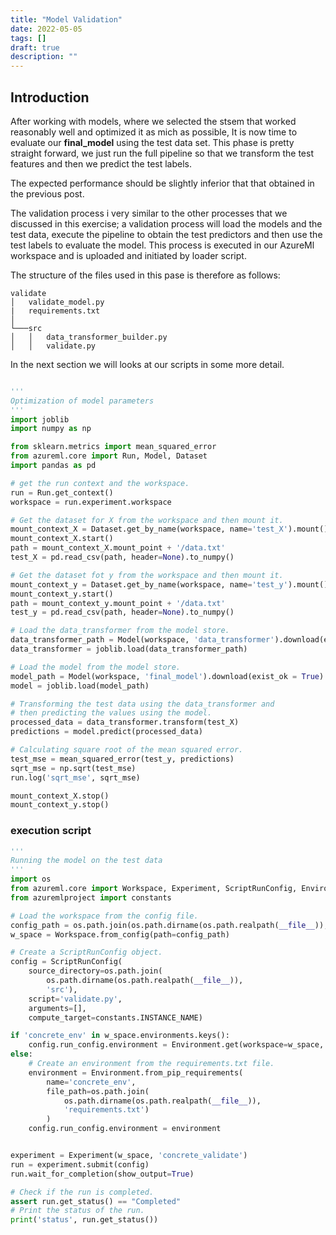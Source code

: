 ```yaml
---
title: "Model Validation"
date: 2022-05-05
tags: []
draft: true
description: ""
---
```


## Introduction

After working with models, where we selected the stsem that worked reasonably well and optimized it as mich as possible, It is now time to evaluate our **final_model** using the test data set. This phase is pretty straight forward, we just run the full pipeline so that we transform the test features and then we predict the test labels.

The expected performance should be slightly inferior that that obtained in the previous post.

The validation process i very similar to the other processes that we discussed in this exercise; a validation process will load the models and the test data, execute the pipeline to obtain the test predictors and then use the test labels to evaluate the model. This process is executed in our AzureMl workspace and is uploaded and initiated by loader script.

The structure of the files used in this pase is therefore as follows:

```text
validate
│   validate_model.py
|   requirements.txt
│
└───src
│   │   data_transformer_builder.py
│   │   validate.py
```

In the next section we will looks at our scripts in some more detail.

```python

'''
Optimization of model parameters
'''
import joblib
import numpy as np

from sklearn.metrics import mean_squared_error
from azureml.core import Run, Model, Dataset
import pandas as pd

# get the run context and the workspace.
run = Run.get_context()
workspace = run.experiment.workspace
```

```python
# Get the dataset for X from the workspace and then mount it.
mount_context_X = Dataset.get_by_name(workspace, name='test_X').mount()
mount_context_X.start()
path = mount_context_X.mount_point + '/data.txt'
test_X = pd.read_csv(path, header=None).to_numpy()

# Get the dataset fot y from the workspace and then mount it.
mount_context_y = Dataset.get_by_name(workspace, name='test_y').mount()
mount_context_y.start()
path = mount_context_y.mount_point + '/data.txt'
test_y = pd.read_csv(path, header=None).to_numpy()
```

```python
# Load the data_transformer from the model store.
data_transformer_path = Model(workspace, 'data_transformer').download(exist_ok = True)
data_transformer = joblib.load(data_transformer_path)

# Load the model from the model store.
model_path = Model(workspace, 'final_model').download(exist_ok = True)
model = joblib.load(model_path)
```

```python
# Transforming the test data using the data_transformer and
# then predicting the values using the model.
processed_data = data_transformer.transform(test_X)
predictions = model.predict(processed_data)

# Calculating square root of the mean squared error.
test_mse = mean_squared_error(test_y, predictions)
sqrt_mse = np.sqrt(test_mse)
run.log('sqrt_mse', sqrt_mse)

mount_context_X.stop()
mount_context_y.stop()
```

### execution script

```python
'''
Running the model on the test data
'''
import os
from azureml.core import Workspace, Experiment, ScriptRunConfig, Environment
from azuremlproject import constants

# Load the workspace from the config file.
config_path = os.path.join(os.path.dirname(os.path.realpath(__file__)), '.azureml')
w_space = Workspace.from_config(path=config_path)

# Create a ScriptRunConfig object.
config = ScriptRunConfig(
    source_directory=os.path.join(
        os.path.dirname(os.path.realpath(__file__)),
        'src'),
    script='validate.py',
    arguments=[],
    compute_target=constants.INSTANCE_NAME)
```

```python
if 'concrete_env' in w_space.environments.keys():
    config.run_config.environment = Environment.get(workspace=w_space, name='concrete_env')
else:
    # Create an environment from the requirements.txt file.
    environment = Environment.from_pip_requirements(
        name='concrete_env',
        file_path=os.path.join(
            os.path.dirname(os.path.realpath(__file__)),
            'requirements.txt')
        )
    config.run_config.environment = environment
```

```python

experiment = Experiment(w_space, 'concrete_validate')
run = experiment.submit(config)
run.wait_for_completion(show_output=True)

# Check if the run is completed.
assert run.get_status() == "Completed"
# Print the status of the run.
print('status', run.get_status())
```

